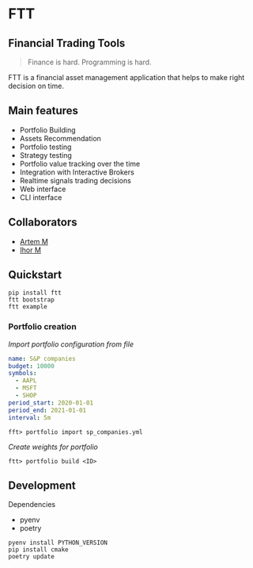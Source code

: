 # FTT

## Financial Trading Tools

> Finance is hard. Programming is hard.

FTT is a financial asset management application that helps to make right decision on time. 

## Main features

* Portfolio Building
* Assets Recommendation
* Portfolio testing
* Strategy testing
* Portfolio value tracking over the time
* Integration with Interactive Brokers
* Realtime signals trading decisions
* Web interface
* CLI interface

## Collaborators
- [Artem M](https://github.com/ignar)
- [Ihor M](https://github.com/IhorMok)


## Quickstart

```
pip install ftt
ftt bootstrap
ftt example
```


### Portfolio creation

*Import portfolio configuration from file*

```yaml
name: S&P companies
budget: 10000
symbols:
  - AAPL
  - MSFT
  - SHOP
period_start: 2020-01-01
period_end: 2021-01-01
interval: 5m
```

```
fft> portfolio import sp_companies.yml
```

*Create weights for portfolio*

```
ftt> portfolio build <ID>
```

## Development

Dependencies

* pyenv
* poetry

```commandline
pyenv install PYTHON_VERSION
pip install cmake
poetry update
```
